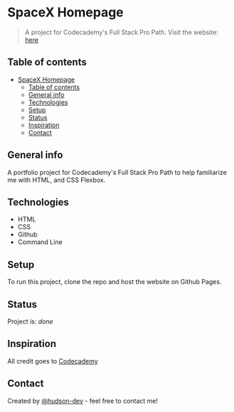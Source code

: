# SpaceX Homepage
> A project for Codecademy's Full Stack Pro Path.  Visit the website: [here](https://hudson-dev.github.io/spacex-homepage/index.html)

## Table of contents
- [SpaceX Homepage](#SpaceX)
  - [Table of contents](#table-of-contents)
  - [General info](#general-info)
  - [Technologies](#technologies)
  - [Setup](#setup)
  - [Status](#status)
  - [Inspiration](#inspiration)
  - [Contact](#contact)

## General info
A portfolio project for Codecademy's Full Stack Pro Path to help familiarize me with HTML, and CSS Flexbox.

## Technologies
* HTML
* CSS
* Github
* Command Line

## Setup
To run this project, clone the repo and host the website on Github Pages.

## Status
Project is: _done_

## Inspiration
All credit goes to [Codecademy](https://www.codecademy.com/learn)

## Contact
Created by [@hudson-dev](https://github.com/hudson-dev) - feel free to contact me!
